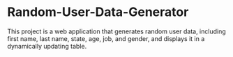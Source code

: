 # Random-User-Data-Generator
This project is a web application that generates random user data, including first name, last name, state, age, job, and gender, and displays it in a dynamically updating table. 
